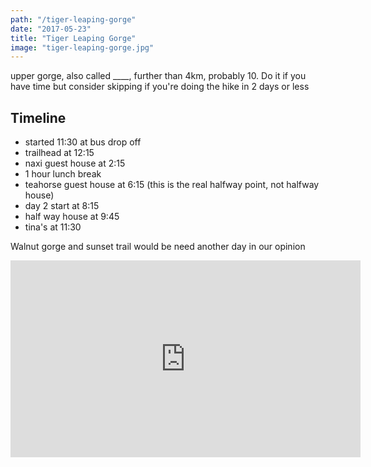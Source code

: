 ```yaml
---
path: "/tiger-leaping-gorge"
date: "2017-05-23"
title: "Tiger Leaping Gorge"
image: "tiger-leaping-gorge.jpg"
---
```


upper gorge, also called ____, further than 4km, probably 10. Do it if you have time but consider skipping if you're doing the hike in 2 days or less

Timeline
--------
* started 11:30 at bus drop off
* trailhead at 12:15
* naxi guest house at 2:15
* 1 hour lunch break
* teahorse guest house at 6:15 (this is the real halfway point, not halfway house)
* day 2 start at 8:15
* half way house at 9:45
* tina's at 11:30

Walnut gorge and sunset trail would be need another day in our opinion

<div class="video-responsive">
  <iframe width="560" height="315" src="https://www.youtube.com/embed/KI779jCEEWM?rel=0&amp;showinfo=0" frameborder="0" gesture="media" allow="encrypted-media" allowfullscreen></iframe>
</div>

